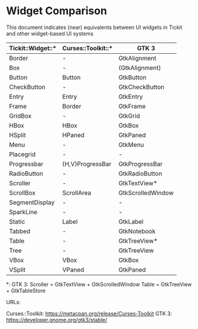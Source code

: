 # Widget Comparison

This document indicates (near) equivalents between UI widgets in Tickit and other widget-based UI systems

| Tickit::Widget::* | Curses::Toolkit::* | GTK 3             |
|-------------------|--------------------|-------------------|
| Border            | -                  | GtkAlignment      |
| Box               | -                  | (GtkAlignment)    |
| Button            | Button             | GtkButton         |
| CheckButton       | -                  | GtkCheckButton    |
| Entry             | Entry              | GtkEntry          |
| Frame             | Border             | GtkFrame          |
| GridBox           | -                  | GtkGrid           |
| HBox              | HBox               | GtkBox            |
| HSplit            | HPaned             | GtkPaned          |
| Menu              | -                  | GtkMenu           |
| Placegrid         | -                  | -                 |
| Progressbar       | {H,V}ProgressBar   | GtkProgressBar    |
| RadioButton       | -                  | GtkRadioButton    |
| Scroller          | -                  | GtkTextView*      |
| ScrollBox         | ScrollArea         | GtkScrolledWindow |
| SegmentDisplay    | -                  | -                 |
| SparkLine         | -                  | -                 |
| Static            | Label              | GtkLabel          |
| Tabbed            | -                  | GtkNotebook       |
| Table             | -                  | GtkTreeView*      |
| Tree              | -                  | GtkTreeView       |
| VBox              | VBox               | GtkBox            |
| VSplit            | VPaned             | GtkPaned          |

*:
  GTK 3: Scroller = GtkTextView + GtkScrolledWindow
         Table = GtkTreeView + GtkTableStore

URLs:

  Curses::Toolkit: https://metacpan.org/release/Curses-Toolkit
  GTK 3: https://developer.gnome.org/gtk3/stable/
